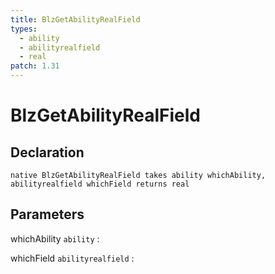 ```yaml
---
title: BlzGetAbilityRealField
types:
  - ability
  - abilityrealfield
  - real
patch: 1.31
---
```


# BlzGetAbilityRealField

## Declaration

```jass
native BlzGetAbilityRealField takes ability whichAbility, abilityrealfield whichField returns real
```

## Parameters
whichAbility `ability`
: 

whichField `abilityrealfield`
: 
